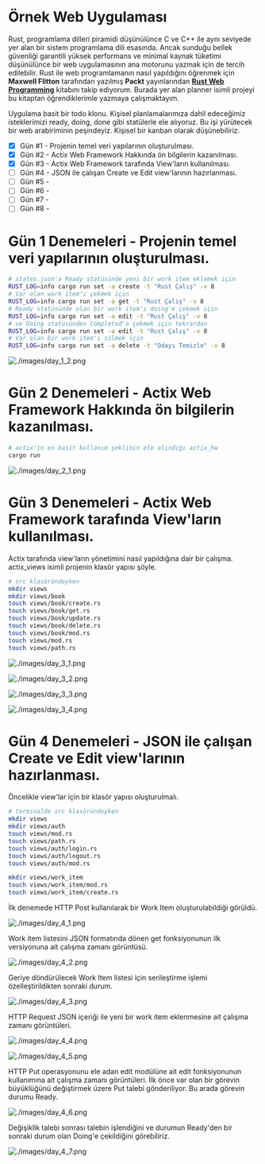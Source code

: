 # Örnek Web Uygulaması

Rust, programlama dilleri piramidi düşünülünce C ve C++ ile aynı seviyede yer alan bir sistem programlama dili esasında. Ancak sunduğu bellek güvenliği garantili yüksek performans ve minimal kaynak tüketimi düşünülünce bir web uygulamasının ana motorunu yazmak için de tercih edilebilir. Rust ile web programlamanın nasıl yapıldığını öğrenmek için **Maxwell Flitton** tarafından yazılmış **Packt** yayınlarından **[Rust Web Programming](https://www.amazon.com/Rust-Web-Programming-hands-programming/dp/1800560818)** kitabını takip ediyorum. Burada yer alan planner isimli projeyi bu kitaptan öğrendiklerimle yazmaya çalışmaktayım.

Uygulama basit bir todo klonu. Kişisel planlamalarımıza dahil edeceğimiz isteklerimizi ready, doing, done gibi statülerle ele alıyoruz. Bu işi yürütecek bir web arabiriminin peşindeyiz. Kişisel bir kanban olarak düşünebiliriz.

- [x] Gün #1 - Projenin temel veri yapılarının oluşturulması.
- [x] Gün #2 - Actix Web Framework Hakkında ön bilgilerin kazanılması.
- [x] Gün #3 - Actix Web Framework tarafında View'ların kullanılması.
- [ ] Gün #4 - JSON ile çalışan Create ve Edit view'larının hazırlanması. 
- [ ] Gün #5 - 
- [ ] Gün #6 -
- [ ] Gün #7 -
- [ ] Gün #8 -

# Gün 1 Denemeleri - Projenin temel veri yapılarının oluşturulması.

```bash
# states.json'a Ready statüsünde yeni bir work item eklemek için
RUST_LOG=info cargo run set -a create -t "Rust Çalış" -v 8
# Var olan work item'ı çekmek için
RUST_LOG=info cargo run set -a get -t "Rust Çalış" -v 8
# Ready statüsünde olan bir work item'ı doing'e çekmek için
RUST_LOG=info cargo run set -a edit -t "Rust Çalış" -v 8
# ve Doing statüsünden Completed'a çekmek için tekrardan
RUST_LOG=info cargo run set -a edit -t "Rust Çalış" -v 8
# Var olan bir work item'ı silmek için
RUST_LOG=info cargo run set -a delete -t "Odayı Temizle" -v 8
```

![./images/day_1_2.png](./images/day_1_2.png)

# Gün 2 Denemeleri - Actix Web Framework Hakkında ön bilgilerin kazanılması.

```bash
# actix'in en basit kullanım şeklinin ele alındığı actix_hw
cargo run
```

![./images/day_2_1.png](./images/day_2_1.png)

# Gün 3 Denemeleri - Actix Web Framework tarafında View'ların kullanılması.

Actix tarafında view'ların yönetimini nasıl yapıldığına dair bir çalışma. actix_views isimli projenin klasör yapısı şöyle.

```bash
# src klasöründeyken
mkdir views
mkdir views/book
touch views/book/create.rs
touch views/book/get.rs
touch views/book/update.rs
touch views/book/delete.rs
touch views/book/mod.rs
touch views/mod.rs
touch views/path.rs
```

![./images/day_3_1.png](./images/day_3_1.png)

![./images/day_3_2.png](./images/day_3_2.png)

![./images/day_3_3.png](./images/day_3_3.png)

![./images/day_3_4.png](./images/day_3_4.png)

# Gün 4 Denemeleri - JSON ile çalışan Create ve Edit view'larının hazırlanması.

Öncelikle view'lar için bir klasör yapısı oluşturulmalı.

```bash
# terminalde src klasöründeyken
mkdir views
mkdir views/auth
touch views/mod.rs
touch views/path.rs
touch views/auth/login.rs
touch views/auth/logout.rs
touch views/auth/mod.rs

mkdir views/work_item
touch views/work_item/mod.rs
touch views/work_item/create.rs
```

İlk denemede HTTP Post kullanılarak bir Work Item oluşturulabildiği görüldü.

![./images/day_4_1.png](./images/day_4_1.png)

Work item listesini JSON formatında dönen get fonksiyonunun ilk versiyonuna ait çalışma zamanı görüntüsü. 

![./images/day_4_2.png](./images/day_4_2.png)

Geriye döndürülecek Work Item listesi için serileştirme işlemi özelleştirildikten sonraki durum.

![./images/day_4_3.png](./images/day_4_3.png)

HTTP Request JSON içeriği ile yeni bir work item eklenmesine ait çalışma zamanı görüntüleri.

![./images/day_4_4.png](./images/day_4_4.png)

![./images/day_4_5.png](./images/day_4_5.png)

HTTP Put operasyonunu ele adan edit modülüne ait edit fonksiyonunun kullanımına ait çalışma zamanı görüntüleri.
İlk önce var olan bir görevin büyüklüğünü değiştirmek üzere Put talebi gönderiliyor. Bu arada görevin durumu Ready.

![./images/day_4_6.png](./images/day_4_6.png)

Değişiklik talebi sonrası talebin işlendiğini ve durumun Ready'den bir sonraki durum olan Doing'e çekildiğini görebiliriz.

![./images/day_4_7.png](./images/day_4_7.png)